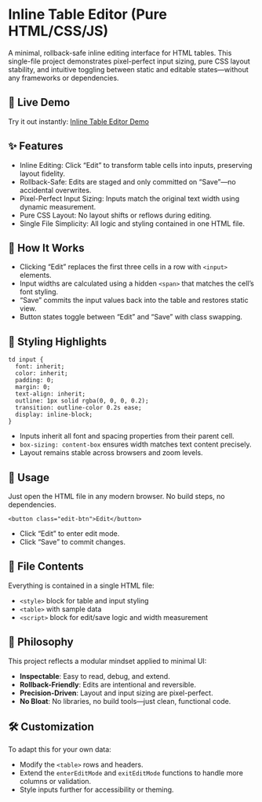 # Inline Table Editor (Pure HTML/CSS/JS)

A minimal, rollback-safe inline editing interface for HTML tables. This single-file project demonstrates pixel-perfect input sizing, pure CSS layout stability, and intuitive toggling between static and editable states—without any frameworks or dependencies.

## 🔗 Live Demo

Try it out instantly: [Inline Table Editor Demo](https://malkalypse.github.io/inline-editor/)

## ✨ Features

- Inline Editing: Click “Edit” to transform table cells into inputs, preserving layout fidelity.
- Rollback-Safe: Edits are staged and only committed on “Save”—no accidental overwrites.
- Pixel-Perfect Input Sizing: Inputs match the original text width using dynamic measurement.
- Pure CSS Layout: No layout shifts or reflows during editing.
- Single File Simplicity: All logic and styling contained in one HTML file.

## 🧱 How It Works

- Clicking “Edit” replaces the first three cells in a row with `<input>` elements.
- Input widths are calculated using a hidden `<span>` that matches the cell’s font styling.
- “Save” commits the input values back into the table and restores static view.
- Button states toggle between “Edit” and “Save” with class swapping.

## 🧪 Styling Highlights

    td input {
      font: inherit;
      color: inherit;
      padding: 0;
      margin: 0;
      text-align: inherit;
      outline: 1px solid rgba(0, 0, 0, 0.2);
      transition: outline-color 0.2s ease;
      display: inline-block;
    }

- Inputs inherit all font and spacing properties from their parent cell.
- `box-sizing: content-box` ensures width matches text content precisely.
- Layout remains stable across browsers and zoom levels.

## 🚀 Usage

Just open the HTML file in any modern browser. No build steps, no dependencies.

    <button class="edit-btn">Edit</button>

- Click “Edit” to enter edit mode.
- Click “Save” to commit changes.

## 📁 File Contents

Everything is contained in a single HTML file:

- `<style>` block for table and input styling
- `<table>` with sample data
- `<script>` block for edit/save logic and width measurement

## 🧠 Philosophy

This project reflects a modular mindset applied to minimal UI:

- **Inspectable**: Easy to read, debug, and extend.
- **Rollback-Friendly**: Edits are intentional and reversible.
- **Precision-Driven**: Layout and input sizing are pixel-perfect.
- **No Bloat**: No libraries, no build tools—just clean, functional code.

## 🛠️ Customization

To adapt this for your own data:

- Modify the `<table>` rows and headers.
- Extend the `enterEditMode` and `exitEditMode` functions to handle more columns or validation.
- Style inputs further for accessibility or theming.